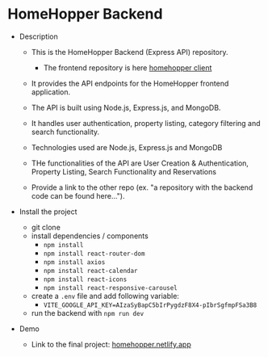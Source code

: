 # HomeHopper Backend

- Description

  - This is the HomeHopper Backend (Express API) repository.
    - The frontend repository is here [homehopper client](https://github.com/HomeHopper-Retreats/client)
  - It provides the API endpoints for the HomeHopper frontend application.
  - The API is built using Node.js, Express.js, and MongoDB.
  - It handles user authentication, property listing, category filtering and search functionality.


  - Technologies used are Node.js, Express.js and MongoDB

  - THe functionalities of the API are User Creation & Authentication, Property Listing, Search Functionality and Reservations
  - Provide a link to the other repo (ex. "a repository with the backend code can be found here...").

- Install the project

  - git clone
  - install dependencies / components
    - `npm install`
    - `npm install react-router-dom`
    - `npm install axios`
    - `npm install react-calendar`
    - `npm install react-icons`
    - `npm install react-responsive-carousel`
  - create a `.env` file and add following variable:
    - `VITE_GOOGLE_API_KEY=AIzaSyBapC5bIrPygdzF8X4-pIbrSgfmpFSa3B8`
  - run the backend with `npm run dev`

- Demo
  - Link to the final project: [homehopper.netlify.app](https://homehopper.netlify.app)
  